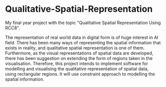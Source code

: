 # Qualitative-Spatial-Representation
My final year project with the topic "Qualitative Spatial Representation Using RCC8".

The representation of real world data in digital form is of huge interest in AI field. There has 
been many ways of representing the spatial information that exists in reality, and qualitative 
spatial representation is one of them. Furthermore, as the visual representations of spatial 
data are developed, there has been suggestion on extending the form of regions taken in the 
visualisation. Therefore, this project intends to implement software for modelling and 
visualising the qualitative representation of spatial data, using rectangular regions. It will use 
constraint approach to modelling the spatial information.
